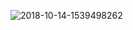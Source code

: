 ![2018-10-14-1539498262](https://user-images.githubusercontent.com/33805349/46913307-47bfaf00-cfa8-11e8-81e7-2217446d648d.jpg)

